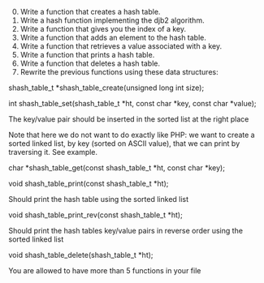 0. Write a function that creates a hash table.
1. Write a hash function implementing the djb2 algorithm.
2. Write a function that gives you the index of a key.
3. Write a function that adds an element to the hash table.
4. Write a function that retrieves a value associated with a key.
5. Write a function that prints a hash table.
6. Write a function that deletes a hash table.
7. Rewrite the previous functions using these data structures:



shash_table_t *shash_table_create(unsigned long int size);

int shash_table_set(shash_table_t *ht, const char *key, const char *value);

The key/value pair should be inserted in the sorted list at the right place

Note that here we do not want to do exactly like PHP: we want to create a sorted linked list, by key (sorted on ASCII value), that we can print by traversing it. See example.

char *shash_table_get(const shash_table_t *ht, const char *key);

void shash_table_print(const shash_table_t *ht);

Should print the hash table using the sorted linked list

void shash_table_print_rev(const shash_table_t *ht);

Should print the hash tables key/value pairs in reverse order using the sorted linked list

void shash_table_delete(shash_table_t *ht);

You are allowed to have more than 5 functions in your file
